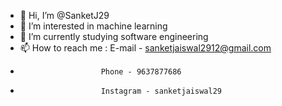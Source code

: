 - 👋 Hi, I’m @SanketJ29
- 👀 I’m interested in machine learning
- 🌱 I’m currently studying software engineering
- 📫 How to reach me : E-mail - sanketjaiswal2912@gmail.com
-                       Phone - 9637877686
-                       Instagram - sanketjaiswal29

<!---
SanketJ29/SanketJ29 is a ✨ special ✨ repository because its `README.md` (this file) appears on your GitHub profile.
You can click the Preview link to take a look at your changes.
--->
